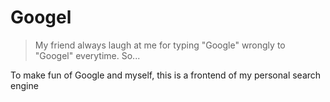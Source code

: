 Googel
======
> My friend always laugh at me for typing "Google" wrongly to "Googel" everytime. So...

To make fun of Google and myself, this is a frontend of my personal search engine